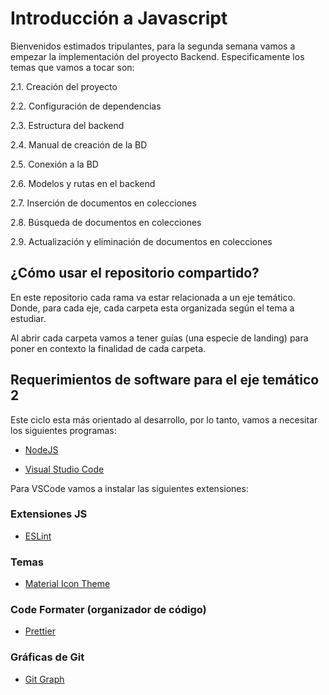 # Introducción a Javascript

Bienvenidos estimados tripulantes, para la segunda semana vamos a empezar la implementación del proyecto Backend. Especificamente los temas que vamos a tocar son:

2.1. Creación del proyecto​

2.2. Configuración de dependencias​

2.3. Estructura del backend​

2.4. Manual de creación de la BD​

2.5. Conexión a la BD​

2.6. Modelos y rutas en el backend​

2.7. Inserción de documentos en colecciones​

2.8. Búsqueda de documentos en colecciones​

2.9. Actualización y eliminación de documentos en colecciones​

## ¿Cómo usar el repositorio compartido?

En este repositorio cada rama va estar relacionada a un eje temático. Donde, para cada eje, cada carpeta esta organizada según el tema a estudiar.

Al abrir cada carpeta vamos a tener guías (una especie de landing) para poner en contexto la finalidad de cada carpeta.

## Requerimientos de software para el eje temático 2

Este ciclo esta más orientado al desarrollo, por lo tanto, vamos a necesitar los siguientes programas:

- [NodeJS](https://nodejs.org/es/)

- [Visual Studio Code](https://code.visualstudio.com/)

Para VSCode vamos a instalar las siguientes extensiones:

### Extensiones JS

- [ESLint](https://marketplace.visualstudio.com/items?itemName=dbaeumer.vscode-eslint)
  
### Temas

- [Material Icon Theme](https://marketplace.visualstudio.com/items?itemName=PKief.material-icon-theme)

### Code Formater (organizador de código)

- [Prettier](https://marketplace.visualstudio.com/items?itemName=esbenp.prettier-vscode)

### Gráficas de Git

- [Git Graph](https://marketplace.visualstudio.com/items?itemName=mhutchie.git-graph)